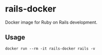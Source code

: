 # rails-docker

Docker image for Ruby on Rails development.

## Usage

```
docker run --rm -it rails-docker rails -v
```
